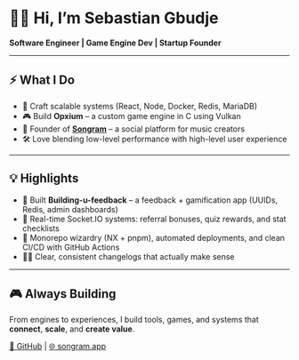 


# 👋🏿 Hi, I’m Sebastian Gbudje

**Software Engineer | Game Engine Dev | Startup Founder**

---

## ⚡ What I Do

- 🧠 Craft scalable systems (React, Node, Docker, Redis, MariaDB)
- 🎮 Build **Opxium** – a custom game engine in C using Vulkan  
- 🚀 Founder of [**Songram**](https://songram.app) – a social platform for music creators  
- 🛠️ Love blending low-level performance with high-level user experience

---

## 💡 Highlights

- 🔁 Built **Building-u-feedback** – a feedback + gamification app (UUIDs, Redis, admin dashboards)
- 🔌 Real-time Socket.IO systems: referral bonuses, quiz rewards, and stat checklists
- 🔧 Monorepo wizardry (NX + pnpm), automated deployments, and clean CI/CD with GitHub Actions
- ✍🏿 Clear, consistent changelogs that actually make sense

---

## 🎮 Always Building

From engines to experiences, I build tools, games, and systems that **connect**, **scale**, and **create value**.

[🔗 GitHub](https://github.com/gbudjeakp) | [🌐 songram.app](https://songram.app)
